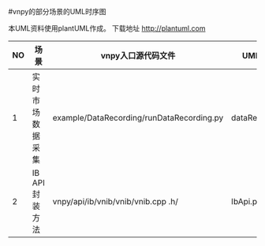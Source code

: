 #vnpy的部分场景的UML时序图

本UML资料使用plantUML作成。
下载地址 http://plantuml.com

NO | 场景            | vnpy入口源代码文件 | UML文件名
---|---------------|------------------|-----------
 1| 实时市场数据采集  | example/DataRecording/runDataRecording.py| dataRecord.puml
 2|IB API封装方法   | vnpy/api/ib/vnib/vnib/vnib.cpp .h/       |IbApi.puml